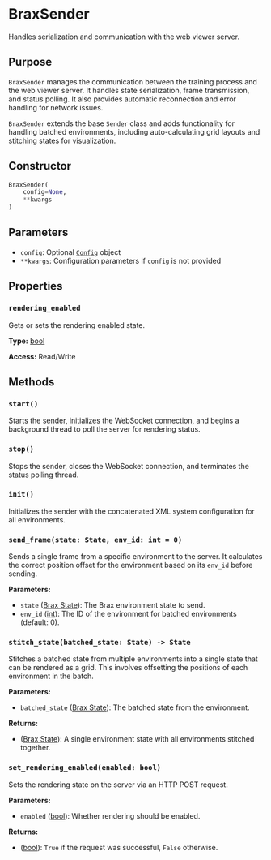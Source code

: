 # BraxSender

Handles serialization and communication with the web viewer server.

## Purpose

`BraxSender` manages the communication between the training process and the web viewer server. It handles state serialization, frame transmission, and status polling. It also provides automatic reconnection and error handling for network issues.

`BraxSender` extends the base `Sender` class and adds functionality for handling batched environments, including auto-calculating grid layouts and stitching states for visualization.

## Constructor

```python
BraxSender(
    config=None,
    **kwargs
)
```

## Parameters

- `config`: Optional [`Config`](../internal/config.md) object
- `**kwargs`: Configuration parameters if `config` is not provided

## Properties

### `rendering_enabled`

Gets or sets the rendering enabled state.

**Type:** [bool](https://docs.python.org/3/c-api/bool.html)

**Access:** Read/Write

## Methods

### `start()`

Starts the sender, initializes the WebSocket connection, and begins a background thread to poll the server for rendering status.

### `stop()`

Stops the sender, closes the WebSocket connection, and terminates the status polling thread.

### `init()`

Initializes the sender with the concatenated XML system configuration for all environments.

### `send_frame(state: State, env_id: int = 0)`

Sends a single frame from a specific environment to the server. It calculates the correct position offset for the environment based on its `env_id` before sending.

**Parameters:**
- `state` ([Brax State](https://github.com/google/brax/blob/main/brax/envs/base.py)): The Brax environment state to send.
- `env_id` ([int](https://docs.python.org/3/c-api/long.html)): The ID of the environment for batched environments (default: 0).

### `stitch_state(batched_state: State) -> State`

Stitches a batched state from multiple environments into a single state that can be rendered as a grid. This involves offsetting the positions of each environment in the batch.

**Parameters:**
- `batched_state` ([Brax State](https://github.com/google/brax/blob/main/brax/envs/base.py)): The batched state from the environment.

**Returns:**
- ([Brax State](https://github.com/google/brax/blob/main/brax/envs/base.py)): A single environment state with all environments stitched together.

### `set_rendering_enabled(enabled: bool)`

Sets the rendering state on the server via an HTTP POST request.

**Parameters:**
- `enabled` ([bool](https://docs.python.org/3/c-api/bool.html)): Whether rendering should be enabled.

**Returns:**
- ([bool](https://docs.python.org/3/c-api/bool.html)): `True` if the request was successful, `False` otherwise.